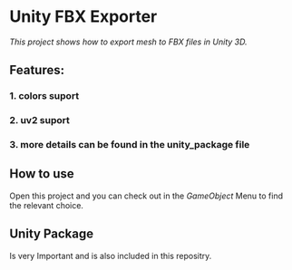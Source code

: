 # Unity FBX Exporter

*This project shows how to export mesh to FBX files in Unity 3D.*

## Features:

### 1. colors suport

### 2. uv2 suport

### 3. more details can be found in the unity_package file





## How to use

Open this project and you can check out in the *GameObject* Menu to find the relevant choice.





## Unity Package

Is very Important and is also included in this repositry.